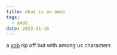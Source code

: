 ```yaml
---
title: what is an amob
tags:
  - amob
date: 2023-11-16
---
```

a [xob](https://xob.99000000.xyz/) rip off but with among us characters